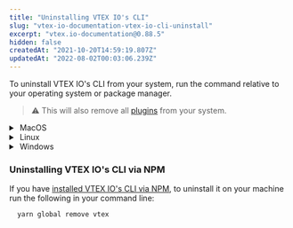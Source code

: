 ```yaml
---
title: "Uninstalling VTEX IO's CLI"
slug: "vtex-io-documentation-vtex-io-cli-uninstall"
excerpt: "vtex.io-documentation@0.88.5"
hidden: false
createdAt: "2021-10-20T14:59:19.807Z"
updatedAt: "2022-08-02T00:03:06.239Z"
---
```

To uninstall VTEX IO's CLI from your system, run the command relative to your operating system or package manager.

>⚠️ This will also remove all [plugins](https://developers.vtex.com/vtex-developer-docs/docs/vtex-io-documentation-vtex-io-cli-plugins) from your system.

<details>
  <summary><span class="fa fa-apple">&nbsp;</span>MacOS</summary>
  <br>
  
- Brew

```sh
brew uninstall vtex
```
  
<br>
</details>

<details>
  <summary><span class="fa fa-linux">&nbsp;</span>Linux</summary>
<br>

- Standalone

```sh
curl -L https://vtex.io/vtexcli/uninstall | sh
```
 
>ℹ️ The standalone is a tarball with a binary that contains its own node.js binary.
<br>
</details>

<details>
  <summary><span class="fa fa-windows">&nbsp;</span>Windows</summary>
<br>

- Standalone.exe
  
  Follow the [Window's uninstall tutorial](https://support.microsoft.com/en-us/windows/uninstall-or-remove-apps-and-programs-in-windows-10-4b55f974-2cc6-2d2b-d092-5905080eaf98) to remove the VTEX IO's CLI from your programs list.

<br>
</details>

### Uninstalling VTEX IO's CLI via NPM

If you have [installed VTEX IO's CLI via NPM](https://developers.vtex.com/vtex-developer-docs/docs/vtex-io-documentation-vtex-io-cli-install), to uninstall it on your machine run the following in your command line:

```sh
  yarn global remove vtex
```